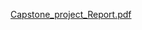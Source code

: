[Capstone_project_Report.pdf](https://github.com/user-attachments/files/21140428/Capstone_project_Report.pdf)
